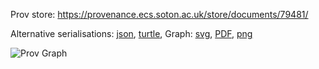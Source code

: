 
Prov store: https://provenance.ecs.soton.ac.uk/store/documents/79481/

Alternative serialisations: [json](https://provenance.ecs.soton.ac.uk/store/documents/79481.json), [turtle](https://provenance.ecs.soton.ac.uk/store/documents/79481.ttl),
Graph: [svg](https://provenance.ecs.soton.ac.uk/store/documents/79481.svg), [PDF](https://provenance.ecs.soton.ac.uk/store/documents/79481.pdf), [png](https://provenance.ecs.soton.ac.uk/store/documents/79481.png)

![Prov Graph](https://provenance.ecs.soton.ac.uk/store/documents/79481.png)

        